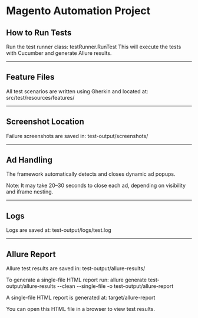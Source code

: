 # Magento Automation Project

##  How to Run Tests
Run the test runner class:
testRunner.RunTest
This will execute the tests with Cucumber and generate Allure results.

---

## Feature Files
All test scenarios are written using Gherkin and located at:
src/test/resources/features/

---
## Screenshot Location
Failure screenshots are saved in:
test-output/screenshots/

---

## Ad Handling
The framework automatically detects and closes dynamic ad popups.

 Note: It may take 20–30 seconds to close each ad, depending on visibility and iframe nesting.

---

## Logs

Logs are saved at: test-output/logs/test.log

---

## Allure Report
Allure test results are saved in:
test-output/allure-results/

To generate a single-file HTML report run:
allure generate test-output/allure-results --clean --single-file -o test-output/allure-report

A single-file HTML report is generated at:
target/allure-report

You can open this HTML file in a browser to view test results.